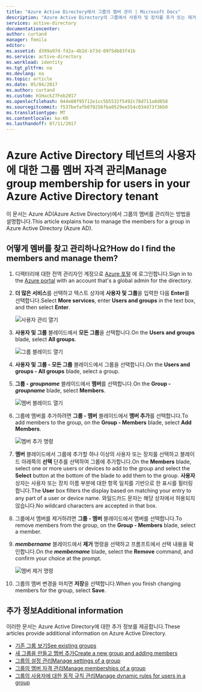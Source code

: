 ```yaml
---
title: "Azure Active Directory에서 그룹의 멤버 관리 | Microsoft Docs"
description: "Azure Active Directory의 그룹에서 사용자 및 장치를 추가 또는 제거하는 방법"
services: active-directory
documentationcenter: 
author: curtand
manager: femila
editor: 
ms.assetid: d399a97d-fd2a-4b2d-b73d-0975db83f41b
ms.service: active-directory
ms.workload: identity
ms.tgt_pltfrm: na
ms.devlang: na
ms.topic: article
ms.date: 05/04/2017
ms.author: curtand
ms.custom: H1Hack27Feb2017
ms.openlocfilehash: 044e88f95712e1cc5b5532f5492c78d711a8d858
ms.sourcegitcommit: f537befafb079256fba0529ee554c034d73f36b0
ms.translationtype: MT
ms.contentlocale: ko-KR
ms.lasthandoff: 07/11/2017
---
```

# <a name="manage-group-membership-for-users-in-your-azure-active-directory-tenant"></a><span data-ttu-id="c3475-103">Azure Active Directory 테넌트의 사용자에 대한 그룹 멤버 자격 관리</span><span class="sxs-lookup"><span data-stu-id="c3475-103">Manage group membership for users in your Azure Active Directory tenant</span></span>
<span data-ttu-id="c3475-104">이 문서는 Azure AD(Azure Active Directory)에서 그룹의 멤버를 관리하는 방법을 설명합니다.</span><span class="sxs-lookup"><span data-stu-id="c3475-104">This article explains how to manage the members for a group in Azure Active Directory (Azure AD).</span></span>

## <a name="how-do-i-find-the-members-and-manage-them"></a><span data-ttu-id="c3475-105">어떻게 멤버를 찾고 관리하나요?</span><span class="sxs-lookup"><span data-stu-id="c3475-105">How do I find the members and manage them?</span></span>
1. <span data-ttu-id="c3475-106">디렉터리에 대한 전역 관리자인 계정으로 [Azure 포털](https://portal.azure.com) 에 로그인합니다.</span><span class="sxs-lookup"><span data-stu-id="c3475-106">Sign in to the [Azure portal](https://portal.azure.com) with an account that's a global admin for the directory.</span></span>
2. <span data-ttu-id="c3475-107">**더 많은 서비스**를 선택하고 텍스트 상자에 **사용자 및 그룹**을 입력한 다음 **Enter**를 선택합니다.</span><span class="sxs-lookup"><span data-stu-id="c3475-107">Select **More services**, enter **Users and groups** in the text box, and then select **Enter**.</span></span>

   ![사용자 관리 열기](./media/active-directory-groups-members-azure-portal/search-user-management.png)
3. <span data-ttu-id="c3475-109">**사용자 및 그룹** 블레이드에서 **모든 그룹**을 선택합니다.</span><span class="sxs-lookup"><span data-stu-id="c3475-109">On the **Users and groups** blade, select **All groups**.</span></span>

   ![그룹 블레이드 열기](./media/active-directory-groups-members-azure-portal/view-groups-blade.png)
4. <span data-ttu-id="c3475-111">**사용자 및 그룹 - 모든 그룹** 블레이드에서 그룹을 선택합니다.</span><span class="sxs-lookup"><span data-stu-id="c3475-111">On the **Users and groups - All groups** blade, select a group.</span></span>
5. <span data-ttu-id="c3475-112">**그룹 - *groupname*** 블레이드에서 **멤버**를 선택합니다.</span><span class="sxs-lookup"><span data-stu-id="c3475-112">On the **Group - *groupname*** blade, select **Members**.</span></span>

   ![멤버 블레이드 열기](./media/active-directory-groups-members-azure-portal/view-group-members.png)
6. <span data-ttu-id="c3475-114">그룹에 멤버를 추가하려면 **그룹 - 멤버** 블레이드에서 **멤버 추가**를 선택합니다.</span><span class="sxs-lookup"><span data-stu-id="c3475-114">To add members to the group, on the **Group - Members** blade, select **Add Members**.</span></span>

   ![멤버 추가 명령](./media/active-directory-groups-members-azure-portal/add-group-members-command.png)
7. <span data-ttu-id="c3475-116">**멤버** 블레이드에서 그룹에 추가할 하나 이상의 사용자 또는 장치를 선택하고 블레이드 아래쪽의 **선택** 단추를 선택하여 그룹에 추가합니다.</span><span class="sxs-lookup"><span data-stu-id="c3475-116">On the **Members** blade, select one or more users or devices to add to the group and select the **Select** button at the bottom of the blade to add them to the group.</span></span> <span data-ttu-id="c3475-117">**사용자** 상자는 사용자 또는 장치 이름 부분에 대한 항목 일치를 기반으로 한 표시를 필터링합니다.</span><span class="sxs-lookup"><span data-stu-id="c3475-117">The **User** box filters the display based on matching your entry to any part of a user or device name.</span></span> <span data-ttu-id="c3475-118">와일드카드 문자는 해당 상자에서 허용되지 않습니다.</span><span class="sxs-lookup"><span data-stu-id="c3475-118">No wildcard characters are accepted in that box.</span></span>
8. <span data-ttu-id="c3475-119">그룹에서 멤버를 제거하려면 **그룹 - 멤버** 블레이드에서 멤버를 선택합니다.</span><span class="sxs-lookup"><span data-stu-id="c3475-119">To remove members from the group, on the **Group - Members** blade, select a member.</span></span>
9. <span data-ttu-id="c3475-120">***membername*** 블레이드에서 **제거** 명령을 선택하고 프롬프트에서 선택 내용을 확인합니다.</span><span class="sxs-lookup"><span data-stu-id="c3475-120">On the ***membername*** blade, select the **Remove** command, and confirm your choice at the prompt.</span></span>

   ![멤버 제거 명령](./media/active-directory-groups-members-azure-portal/remove-group-members-command.png)
10. <span data-ttu-id="c3475-122">그룹의 멤버 변경을 마치면 **저장**을 선택합니다.</span><span class="sxs-lookup"><span data-stu-id="c3475-122">When you finish changing members for the group, select **Save**.</span></span>

## <a name="additional-information"></a><span data-ttu-id="c3475-123">추가 정보</span><span class="sxs-lookup"><span data-stu-id="c3475-123">Additional information</span></span>
<span data-ttu-id="c3475-124">이러한 문서는 Azure Active Directory에 대한 추가 정보를 제공합니다.</span><span class="sxs-lookup"><span data-stu-id="c3475-124">These articles provide additional information on Azure Active Directory.</span></span>

* [<span data-ttu-id="c3475-125">기존 그룹 보기</span><span class="sxs-lookup"><span data-stu-id="c3475-125">See existing groups</span></span>](active-directory-groups-view-azure-portal.md)
* [<span data-ttu-id="c3475-126">새 그룹을 만들고 멤버 추가</span><span class="sxs-lookup"><span data-stu-id="c3475-126">Create a new group and adding members</span></span>](active-directory-groups-create-azure-portal.md)
* [<span data-ttu-id="c3475-127">그룹의 설정 관리</span><span class="sxs-lookup"><span data-stu-id="c3475-127">Manage settings of a group</span></span>](active-directory-groups-settings-azure-portal.md)
* [<span data-ttu-id="c3475-128">그룹의 멤버 자격 관리</span><span class="sxs-lookup"><span data-stu-id="c3475-128">Manage memberships of a group</span></span>](active-directory-groups-membership-azure-portal.md)
* [<span data-ttu-id="c3475-129">그룹의 사용자에 대한 동적 규칙 관리</span><span class="sxs-lookup"><span data-stu-id="c3475-129">Manage dynamic rules for users in a group</span></span>](active-directory-groups-dynamic-membership-azure-portal.md)
